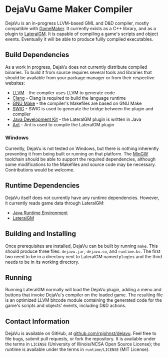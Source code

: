 DejaVu Game Maker Compiler
==========================

DejaVu is an in-progress LLVM-based GML and D&D compiler, mostly compatible with [GameMaker](http://yoyogames.com/gamemaker). It currently exists as a C++ library, and as a plugin to [LateralGM](http://lateralgm.org). It is capable of compiling a game's scripts and object events. Eventually it will be able to produce fullly compiled executables.

Build Dependencies
------------------

As a work in progress, DejaVu does not currently distribute compiled binaries. To build it from source requires several tools and libraries that should be available from your package manager or from their respective websites:

* [LLVM](http://llvm.org) - the compiler uses LLVM to generate code
* [Clang](http://clang.llvm.org) - Clang is required to build the language runtime
* [GNU Make](http://www.gnu.org/software/make/) - the compiler's Makefiles are based on GNU Make
* [SWIG](http://www.swig.org) - SWIG is used to generate the bridge between the plugin and compiler
* [Java Development Kit](http://www.oracle.com/technetwork/java/javase/downloads/index.html) - the LateralGM plugin is written in Java
* [Ant](http://ant.apache.org/) - Ant is used to compile the LateralGM plugin

### Windows

Currently, DejaVu is not tested on Windows, but there is nothing inherently preventing it from being built or running on that platform. The [MinGW](http://mingw.org) toolchain should be able to support the required dependencies, although some modifications to the Makefiles and source code may be necessary. Contributions would be welcome.

Runtime Dependencies
--------------------

DejaVu itself does not currently have any runtime dependencies. However, it currently reads game data through LateralGM:

* [Java Runtime Environment](http://www.java.com)
* [LateralGM](http://lateralgm.org)

Building and Installing
-----------------------

Once prerequisites are installed, DejaVu can be built by running `make`. This should produce three files: `dejavu.jar`, `dejavu.so`, and `runtime.bc`. The first two need to be in a directory next to LateralGM named `plugins` and the third needs to be in its working directory.

Running
-------

Running LateralGM normally will load the DejaVu plugin, adding a menu and buttons that invoke DejaVu's compiler on the loaded game. The resulting file is an optimized LLVM bitcode module containing the generated code for the game's scripts and objects' events, including D&D actions.

Contact Information
-------------------

DejaVu is available on GitHub, at [github.com/rpjohnst/dejavu](https://github.com/rpjohnst/dejavu). Feel free to file bugs, submit pull requests, or fork the repository. It is available under the terms in `LICENSE` (University of Illinois/NCSA Open Source License); the runtime is available under the terms in `runtime/LICENSE` (MIT License).
